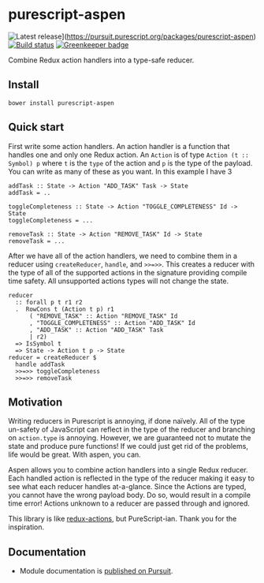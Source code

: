 # purescript-aspen

![Latest release](https://pursuit.purescript.org/packages/purescript-aspen/badge)](https://pursuit.purescript.org/packages/purescript-aspen)
[![Build status](https://travis-ci.org/taylor1791/purescript-aspen.svg?branch=master)](https://travis-ci.org/taylor1791/purescript-aspen)
[![Greenkeeper badge](https://badges.greenkeeper.io/taylor1791/purescript-aspen.svg)](https://greenkeeper.io/)

Combine Redux action handlers into a type-safe reducer.

## Install

```
bower install purescript-aspen
```

## Quick start

First write some action handlers. An action handler is a function that handles
one and only one Redux action. An `Action` is of type `Action (t :: Symbol) p`
where `t` is the `type` of the action and `p` is the type of the payload. You
can write as many of these as you want. In this example I have 3

```
addTask :: State -> Action "ADD_TASK" Task -> State
addTask = ..

toggleCompleteness :: State -> Action "TOGGLE_COMPLETENESS" Id -> State
toggleCompleteness = ...

removeTask :: State -> Action "REMOVE_TASK" Id -> State
removeTask = ...
```

After we have all of the action handlers, we need to combine them in a reducer
using `createReducer`, `handle`, and `>>=>>`. This creates a reducer with the
type of all of the supported actions in the signature providing compile time
safety. All unsupported actions types will not change the state.

```
reducer
  :: forall p t r1 r2
  .  RowCons t (Action t p) r1
      ( "REMOVE_TASK" :: Action "REMOVE_TASK" Id
      , "TOGGLE_COMPLETENESS" :: Action "ADD_TASK" Id
      , "ADD_TASK" :: Action "ADD_TASK" Task
      | r2)
  => IsSymbol t
  => State -> Action t p -> State
reducer = createReducer $
  handle addTask
  >>=>> toggleCompleteness
  >>=>> removeTask
```

## Motivation

Writing reducers in Purescript is annoying, if done naïvely. All of the type
un-safety of JavaScript can reflect in the type of the reducer and branching
on `action.type` is annoying. However, we are guaranteed not to mutate the
state and produce pure functions! If we could just get rid of the problems,
life would be great. With aspen, you can.

Aspen allows you to combine action handlers into a single Redux reducer. Each
handled action is reflected in the type of the reducer making it easy to see
what each reducer handles at-a-glance. Since the Actions are typed, you cannot
have the wrong payload body. Do so, would result in a compile time error!
Actions unknown to a reducer are passed through and ignored.

This library is like [redux-actions](https://github.com/acdlite/redux-actions),
but PureScript-ian. Thank you for the inspiration.

## Documentation

- Module documentation is [published on Pursuit](http://pursuit.purescript.org/packages/purescript-aspen).

